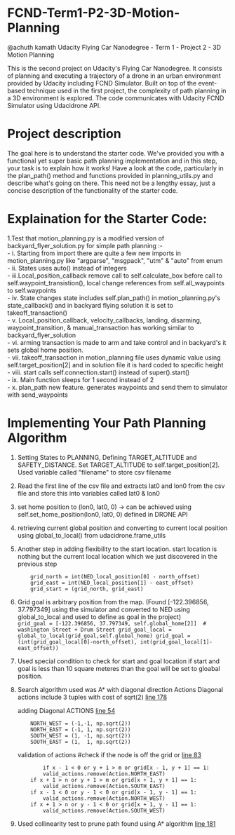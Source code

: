 
# FCND-Term1-P2-3D-Motion-Planning
@achuth kamath
Udacity Flying Car Nanodegree - Term 1 - Project 2 - 3D Motion Planning

This is the second project on Udacity's Flying Car Nanodegree. It consists of planning and executing a trajectory of a drone in an urban environment provided by Udacity including FCND Simulator. Built on top of the event-based technique used in the first project, the complexity of path planning in a 3D environment is explored. The code communicates with Udacity FCND Simulator using Udacidrone API.


# Project description

The goal here is to understand the starter code. We've provided you with a functional yet super basic path planning implementation and in this step, your task is to explain how it works! Have a look at the code, particularly in the plan_path() method and functions provided in planning_utils.py and describe what's going on there. This need not be a lengthy essay, just a concise description of the functionality of the starter code. 

# Explaination for the Starter Code:
1.Test that motion_planning.py is a modified version of backyard_flyer_solution.py for simple path planning :- <br />
		- i.  Starting from import there are quite a few new imports in motion_planning.py like "argparse", "msgpack", "utm" & "auto" from enum<br />
		- ii. States uses auto() instead of integers<br />
		- iii.Local_position_callback remove call to self.calculate_box before call to self.waypoint_transistion(), local change references from self.all_waypoints to self.waypoints<br />
		- iv. State changes state includes self.plan_path() in motion_planning.py's state_callback() and in backyard flying solution it is set to takeoff_transaction()<br />
		- v.  Local_position_callback, velocity_callbacks, landing, disarming, waypoint_transition, & manual_transaction has working similar to backyard_flyer_solution<br />
		- vi. arming transaction is made to arm and take control and in backyard's it sets global home position.<br />
		- vii. takeoff_transaction in motion_planning file uses dynamic value using self.target_position[2] and in solution file it is hard coded to specific height<br />
		- viii. start calls self.connection.start() instead of super().start()<br />
		- ix. Main function sleeps for 1 second instead of 2<br />
		- x.  plan_path new feature. generates waypoints and send them to simulator with send_waypoints<br />

# Implementing Your Path Planning Algorithm
1. Setting States to PLANNING, Defining TARGET_ALTITUDE and SAFETY_DISTANCE. Set TARGET_ALTITUDE to self.target_position[2]. Used variable called "filename" to store csv filename<br />
2. Read the first line of the csv file and extracts lat0 and lon0 from the csv file and store this into variables called lat0 & lon0<br />
3. set home position to (lon0, lat0, 0) -> can be achieved using self.set_home_position(lon0, lat0, 0) defined in DRONE API<br />
4. retrieving current global position and converting to current local position using global_to_local() from udacidrone.frame_utils<br />
5. Another step in adding flexibility to the start location. start location is nothing but the current local location which we just discovered in the previous step<br />
	```
		grid_north = int(NED_local_position[0] - north_offset)
        grid_east = int(NED_local_position[1] - east_offset)
        grid_start = (grid_north, grid_east)
	```
6. Grid goal is arbitrary position from the map. (Found [-122.396856, 37.797349] using the simulator and converted to NED using global_to_local and used to define as goal in the project) <br />
		```
        grid_goal = [-122.396856, 37.797349, self.global_home[2]]  # washington Street + Drum Street
        grid_goal_local = global_to_local(grid_goal,self.global_home)
        grid_goal = (int(grid_goal_local[0]-north_offset), int(grid_goal_local[1]-east_offset))
		```
7. Used special condition to check for start and goal location if start and goal is less than 10 square meteres than the goal will be set to gloabal position.<br />
8. Search algorithm used was A* with diagonal direction Actions Diagonal actions include 3 tuples with cost of sqrt(2)
	[line 178](./motion_planning.py#L178)
	
	adding Diagonal ACTIONS [line 54](./planning_utils.py#L54-L61)
	```
		NORTH_WEST = (-1,-1, np.sqrt(2))
		NORTH_EAST = (-1, 1, np.sqrt(2))
		SOUTH_WEST = (1, -1, np.sqrt(2))
		SOUTH_EAST = (1,  1, np.sqrt(2))
	```
	
	validation of actions #check if the node is off the grid or [line 83](./planning_utils.py#L83-L98)
	```
		    if x - 1 < 0 or y + 1 > m or grid[x - 1, y + 1] == 1:
			valid_actions.remove(Action.NORTH_EAST)
		if x + 1 > n or y + 1 > m or grid[x + 1, y + 1] == 1:
			valid_actions.remove(Action.SOUTH_EAST)
		if x - 1 < 0 or y - 1 < 0 or grid[x - 1, y - 1] == 1:
			valid_actions.remove(Action.NORTH_WEST)
		if x + 1 > n or y - 1 < 0 or grid[x + 1, y - 1] == 1:
			valid_actions.remove(Action.SOUTH_WEST)
	```
9. Used collinearity test to prune path found using A* algorithm [line 181](./motion_planning.py#L181)

